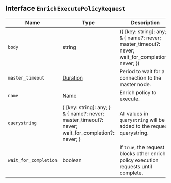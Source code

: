 ## Interface `EnrichExecutePolicyRequest`

| Name | Type | Description |
| - | - | - |
| `body` | string | ({ [key: string]: any; } & { name?: never; master_timeout?: never; wait_for_completion?: never; }) | All values in `body` will be added to the request body. |
| `master_timeout` | [Duration](./Duration.md) | Period to wait for a connection to the master node. |
| `name` | [Name](./Name.md) | Enrich policy to execute. |
| `querystring` | { [key: string]: any; } & { name?: never; master_timeout?: never; wait_for_completion?: never; } | All values in `querystring` will be added to the request querystring. |
| `wait_for_completion` | boolean | If `true`, the request blocks other enrich policy execution requests until complete. |
